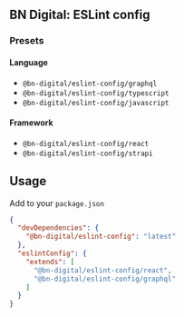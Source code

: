 ## BN Digital: ESLint config

### Presets

#### Language

- `@bn-digital/eslint-config/graphql`
- `@bn-digital/eslint-config/typescript`
- `@bn-digital/eslint-config/javascript`

#### Framework

- `@bn-digital/eslint-config/react`
- `@bn-digital/eslint-config/strapi`

## Usage 

Add to your `package.json`

```json
{
  "devDependencies": {
    "@bn-digital/eslint-config": "latest"
  },
  "eslintConfig": {
    "extends": [
      "@bn-digital/eslint-config/react",
      "@bn-digital/eslint-config/graphql"
    ]
  }
}
```
